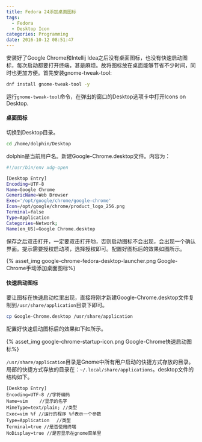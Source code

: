 ```yaml
---
title: Fedora 24添加桌面图标
tags:
  - Fedora
  - Desktop Icon
categories: Programming
date: 2016-10-12 08:51:47
---
```



安装好了Google Chrome和Intellij Idea之后没有桌面图标，也没有快速启动图标，每次启动都要打开终端，甚是麻烦。故将图标放在桌面能够节省不少时间，同时也更加方便。首先安装gnome-tweak-tool:

```Bash
dnf install gnome-tweak-tool -y
```

运行<code>gnome-tweak-tool</code>命令，在弹出的窗口的Desktop选项卡中打开Icons on Desktop.

<!-- more -->

#### 桌面图标

切换到Desktop目录。

```Bash
cd /home/dolphin/Desktop
```

dolphin是当前用户名。新建Google-Chrome.desktop文件。内容为：

```Bash
#!/usr/bin/env xdg-open

[Desktop Entry]
Encoding=UTF-8
Name=Google Chrome
GenericName=Web Browser
Exec='/opt/google/chrome/google-chrome'
Icon=/opt/google/chrome/product_logo_256.png
Terminal=false
Type=Application
Categories=Network;
Name[en_US]=Google Chrome.desktop
```

保存之后双击打开，一定要双击打开哟，否则启动图标不会出现，会出现一个确认界面。提示需要授权启动项，选择授权即可。配置好图标后的效果如图所示。

{% asset_img google-chrome-fedora-desktop-launcher.png Google-Chrome手动添加桌面图标%}


#### 快速启动图标

要让图标在快速启动栏里出现，直接将刚才新建Google-Chrome.desktop文件复制到<code>/usr/share/application</code>目录下即可。

```Bash
cp Google-Chrome.desktop /usr/share/application
```

配置好快速启动图标后的效果如下如所示。

{% asset_img google-chrome-startup-icon.png Google-Chrome快速启动图标%}


<code>/usr/share/application</code>目录是Gnome中所有用户启动的快捷方式存放的目录。局部的快捷方式存放的目录在：<code>~/.local/share/applications</code>。desktop文件的结构如下。

```
[Desktop Entry]
Encoding=UTF-8 //字符编码
Name=vim　　 //显示的名字
MimeType=text/plain; //类型
Exec=vim %f //运行的程序 %f表示一个参数
Type=Application　 //类型
Terminal=true //是否使用终端
NoDisplay=true //是否显示在gnome菜单里
```








